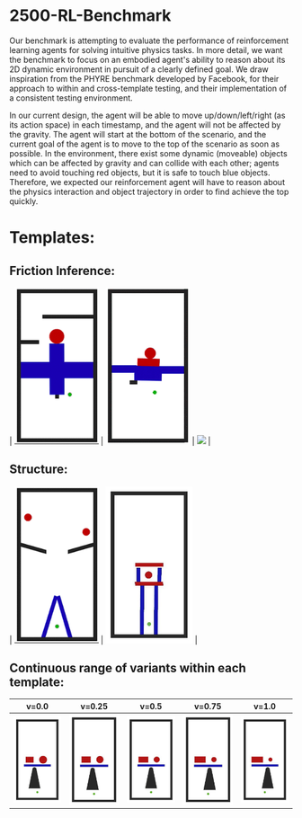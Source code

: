 # 2500-RL-Benchmark

Our benchmark is attempting to evaluate the performance of reinforcement learning agents for solving intuitive physics tasks. In more detail, we want the benchmark to focus on an embodied agent's ability to reason about its 2D dynamic environment in pursuit of a clearly defined goal. We draw inspiration from the PHYRE benchmark developed by Facebook, for their approach to within and cross-template testing, and their implementation of a consistent testing environment. 

In our current design, the agent will be able to move up/down/left/right (as its action space) in each timestamp, and the agent will not be affected by the gravity. The agent will start at the bottom of the scenario, and the current goal of the agent is to move to the top of the scenario as soon as possible. In the environment, there exist some dynamic (moveable) objects which can be affected by gravity and can collide with each other; agents need to avoid touching red objects, but it is safe to touch blue objects. Therefore, we expected our reinforcement agent will have to reason about the physics interaction and object trajectory in order to find achieve the top quickly.


# Templates:

## Friction Inference:
| <img src="assets/images/balanceblue.gif" width="150" /> | <img src="assets/images/balance2.gif" width="150" /> | <img src="assets/images/rendered/gifs/frictionbalanceball.gif" width="155" /> |

## Structure:
| <img src="assets/images/roof.gif" width="150" /> | <img src="assets/images/rendered/gifs/tower.gif" width="155" /> |

## Continuous range of variants within each template:
| v=0.0 | v=0.25 | v=0.5 | v=0.75 | v=1.0 |
|:-:|:-:|:-:|:-:|:-:|
| <img src="assets/images/rendered/gifs/seesaw00.gif" width="120" /> | <img src="assets/images/rendered/gifs/seesaw25.gif" width="120" /> | <img src="assets/images/rendered/gifs/seesaw50.gif" width="120" /> | <img src="assets/images/rendered/gifs/seesaw75.gif" width="120" /> | <img src="assets/images/rendered/gifs/seesaw100.gif" width="120" /> |
